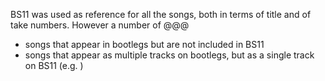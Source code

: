 
BS11 was used as reference for all the songs, both in terms of title and of take numbers. However a number of @@@

- songs that appear in bootlegs but are not included in BS11
- songs that appear as multiple tracks on bootlegs, but as a single track on BS11 (e.g. )
